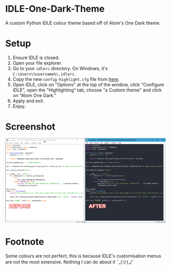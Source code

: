 # IDLE-One-Dark-Theme
A custom Python IDLE colour theme based off of Atom's One Dark theme.

# Setup
1. Ensure IDLE is closed.
2. Open your file explorer.<br>
3. Go to your `idlerc` directory. On Windows, it's `C:\Users\%username%\.idlerc`.<br>
4. Copy the new `config-highlight.cfg` file from <a href="https://cdn.rawgit.com/LumiteDubbz/IDLE-One-Dark-Theme/4059d386/config-highlight.cfg">here</a>.<br>
5. Open IDLE, click on "Options" at the top of the window, click "Configure IDLE", open the "Highlighting" tab, choose "a Custom theme" and click on "Atom One Dark."
6. Apply and exit.
7. Enjoy.

# Screenshot
<img src="https://github.com/LumiteDubbz/IDLE-One-Dark-Theme/blob/master/Screenshot.png?raw=true" alt="Go to https://github.com/LumiteDubbz/IDLE-One-Dark-Theme/blob/master/Screenshot.png?raw=true if this image did not load."></img>

# Footnote
Some colours are not perfect, this is because IDLE's customisation menus are not the most extensive. Nothing I can do about it ¯\_(ツ)_/¯
